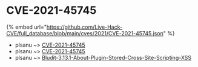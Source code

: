 # CVE-2021-45745
{% embed url="https://github.com/Live-Hack-CVE/full_database/blob/main/cves/2021/CVE-2021-45745.json" %}

* plsanu ~> [CVE-2021-45745](https://www.alice-snow.ru/2021/database/cve-2021-45745/cve-2021-45745-plsanu)
* plsanu ~> [CVE-2021-45745](https://www.alice-snow.ru/2021/database/cve-2021-45745/cve-2021-45745-plsanu)
* plsanu ~> [Bludit-3.13.1-About-Plugin-Stored-Cross-Site-Scripting-XSS](https://www.alice-snow.ru/2021/database/cve-2021-45745/bludit-3.13.1-about-plugin-stored-cross-site-scripting-xss-plsanu)